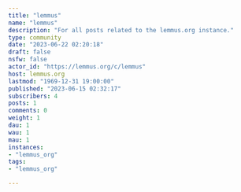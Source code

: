 ```yaml
---
title: "lemmus" 
name: "lemmus"
description: "For all posts related to the lemmus.org instance."
type: community
date: "2023-06-22 02:20:18"
draft: false
nsfw: false
actor_id: "https://lemmus.org/c/lemmus"
host: lemmus.org
lastmod: "1969-12-31 19:00:00"
published: "2023-06-15 02:32:17"
subscribers: 4
posts: 1
comments: 0
weight: 1
dau: 1
wau: 1
mau: 1
instances:
- "lemmus_org"
tags: 
- "lemmus_org"

---
```

